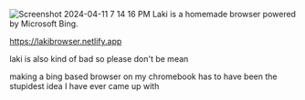 ![Screenshot 2024-04-11 7 14 16 PM](https://github.com/linuxfandudeguy/laki/assets/164905463/2340eeb9-e27f-43d4-bd14-3790ea2bdf01)
Laki is a homemade browser powered by Microsoft Bing.

https://lakibrowser.netlify.app

laki is also kind of bad so please don't be mean

making a bing based browser on my chromebook has to have been the stupidest idea I have ever came up with
